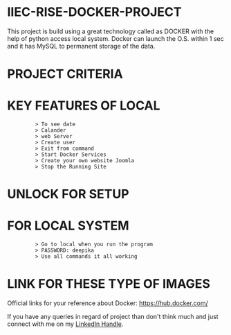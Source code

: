 # IIEC-RISE-DOCKER-PROJECT
This project is build using a great technology called as DOCKER with the help of python access local system. Docker can launch the O.S. within 1 sec and it has MySQL to permanent storage of the data.

# PROJECT CRITERIA 
# KEY FEATURES OF LOCAL
             > To see date
             > Calander 
             > web Server 
             > Create user 
             > Exit from command 
             > Start Docker Services 
             > Create your own website Joomla 
             > Stop the Running Site 
             
             
# UNLOCK FOR SETUP 
# FOR LOCAL SYSTEM
             > Go to local when you run the program 
             > PASSWORD: deepika 
             > Use all commands it all working 
             
             
# LINK FOR THESE TYPE OF IMAGES

Official links for your reference about Docker: https://hub.docker.com/



If you have any queries in regard of project than don't think much and just connect with me on my <a href="www.linkedin.com/in/deepika-jangid-01b5391a9">LinkedIn Handle</a>.


             
             
             

